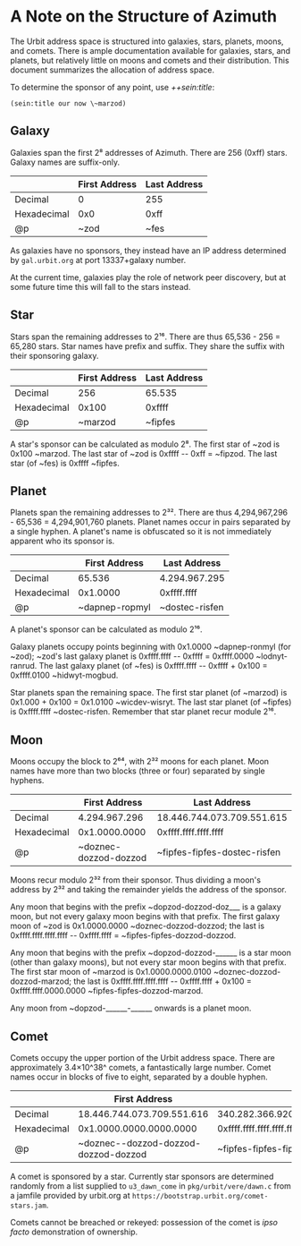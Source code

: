 # A Note on the Structure of Azimuth

The Urbit address space is structured into galaxies, stars, planets,
moons, and comets. There is ample documentation available for galaxies,
stars, and planets, but relatively little on moons and comets and their
distribution. This document summarizes the allocation of address space.

To determine the sponsor of any point, use *++sein:title*:

```
(sein:title our now \~marzod)
```

## Galaxy

Galaxies span the first 2⁸ addresses of Azimuth. There are 256 (0xff)
stars. Galaxy names are suffix-only.

|              | First Address | Last Address |
| ------------ | ------------- | ------------ |
|  Decimal     | 0             | 255          |
|  Hexadecimal | 0x0           | 0xff         |
|  \@p         | \~zod         | \~fes        |

As galaxies have no sponsors, they instead have an IP address
determined by `gal.urbit.org` at port 13337+galaxy number.

At the current time, galaxies play the role of network peer discovery,
but at some future time this will fall to the stars instead.

## Star

Stars span the remaining addresses to 2¹⁶. There are thus 65,536 -
256 = 65,280 stars. Star names have prefix and suffix. They share the
suffix with their sponsoring galaxy.

|              | First Address | Last Address |
| ------------ | ------------- | ------------ |
|  Decimal     | 256           | 65.535       |
|  Hexadecimal | 0x100         | 0xffff       |
|  \@p         | \~marzod      | \~fipfes     |

A star's sponsor can be calculated as modulo 2⁸. The first star of
\~zod is 0x100 \~marzod. The last star of \~zod is 0xffff -- 0xff =
\~fipzod. The last star (of \~fes) is 0xffff \~fipfes.

## Planet

Planets span the remaining addresses to 2³². There are thus
4,294,967,296 - 65,536 = 4,294,901,760 planets. Planet names occur in
pairs separated by a single hyphen. A planet's name is obfuscated so it
is not immediately apparent who its sponsor is.

|              | First Address | Last Address |
| ------------ | ------------- | ------------ |
|  Decimal     | 65.536        | 4.294.967.295 |
|  Hexadecimal | 0x1.0000      | 0xffff.ffff  |
|  \@p         | \~dapnep-ropmyl | \~dostec-risfen |

A planet's sponsor can be calculated as modulo 2¹⁶.

Galaxy planets occupy points beginning with 0x1.0000 \~dapnep-ronmyl
(for \~zod); \~zod's last galaxy planet is 0xffff.ffff -- 0xffff =
0xffff.0000 \~lodnyt-ranrud. The last galaxy planet (of \~fes) is
0xffff.ffff -- 0xffff + 0x100 = 0xffff.0100 \~hidwyt-mogbud.

Star planets span the remaining space. The first star planet (of
\~marzod) is 0x1.000 + 0x100 = 0x1.0100 \~wicdev-wisryt. The last star
planet (of \~fipfes) is 0xffff.ffff \~dostec-risfen. Remember that star
planet recur module 2¹⁶.

## Moon

Moons occupy the block to 2⁶⁴, with 2³² moons for each planet. Moon
names have more than two blocks (three or four) separated by single
hyphens.

|              | First Address | Last Address |
| ------------ | ------------- | ------------ |
|  Decimal     | 4.294.967.296 | 18.446.744.073.709.551.615 |
|  Hexadecimal | 0x1.0000.0000 | 0xffff.ffff.ffff.ffff |
|  \@p         | \~doznec-dozzod-dozzod | \~fipfes-fipfes-dostec-risfen |

Moons recur modulo 2³² from their sponsor. Thus dividing a moon's
address by 2³² and taking the remainder yields the address of the
sponsor.

Any moon that begins with the prefix \~dopzod-dozzod-doz\_\_\_ is a
galaxy moon, but not every galaxy moon begins with that prefix. The
first galaxy moon of \~zod is 0x1.0000.0000 \~doznec-dozzod-dozzod; the
last is 0xffff.ffff.ffff.ffff -- 0xffff.ffff =
\~fipfes-fipfes-dozzod-dozzod.

Any moon that begins with the prefix \~dopzod-dozzod-\_\_\_\_\_\_ is a
star moon (other than galaxy moons), but not every star moon begins with
that prefix. The first star moon of \~marzod is 0x1.0000.0000.0100
\~doznec-dozzod-dozzod-marzod; the last is 0xffff.ffff.ffff.ffff --
0xffff.ffff + 0x100 = 0xffff.ffff.0000.0000
\~fipfes-fipfes-dozzod-marzod.

Any moon from \~dopzod-\_\_\_\_\_\_-\_\_\_\_\_\_ onwards is a planet
moon.

## Comet

Comets occupy the upper portion of the Urbit address space. There are
approximately 3.4×10^38^ comets, a fantastically large number. Comet
names occur in blocks of five to eight, separated by a double hyphen.

|              | First Address | Last Address |
| ------------ | ------------- | ------------ |
| Decimal      | 18.446.744.073.709.551.616 | 340.282.366.920.938.463.463.374.607.431.768.211.456 |
| Hexadecimal  | 0x1.0000.0000.0000.0000 | 0xffff.ffff.ffff.ffff.ffff.ffff.ffff.ffff |
| \@p          | \~doznec\--dozzod-dozzod-dozzod-dozzod | \~fipfes-fipfes-fipfes-fipfes\--fipfes-fipfes-fipfes-fipfes |

A comet is sponsored by a star. Currently star sponsors are determined
randomly from a list supplied to `u3_dawn_come` in
`pkg/urbit/vere/dawn.c` from a jamfile provided by urbit.org at
`https://bootstrap.urbit.org/comet-stars.jam`.

Comets cannot be breached or rekeyed: possession of the comet is *ipso
facto* demonstration of ownership.
